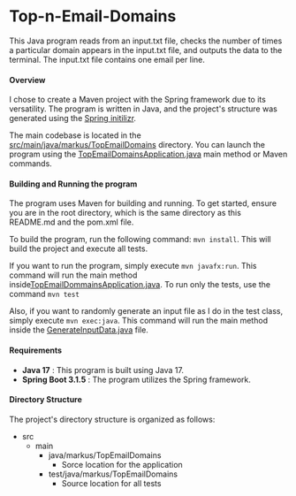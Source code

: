 # Top-n-Email-Domains

This Java program reads from an input.txt file, checks the number of times a particular domain appears in the input.txt file, and outputs the data to the terminal. The input.txt file contains one email per line.

#### Overview 

I chose to create a Maven project with the Spring framework due to its versatility. The program is written in Java, and the project's structure was generated using the [Spring initilizr](https://start.spring.io/).

The main codebase is located in the [src/main/java/markus/TopEmailDomains](src/main/java/markus/TopEmailDomains) directory. You can launch the program using the [TopEmailDomainsApplication.java](src/main/java/markus/TopEmailDomains/TopEmailDomainsApplication.java) main method or Maven commands.

#### Building and Running the program
The program uses Maven for building and running. To get started, ensure you are in the root directory, which is the same directory as this README.md and the pom.xml file.

To build the program, run the following command: `mvn install`. This will build the project and execute all tests.

If you want to run the program, simply execute `mvn javafx:run`. This command will run the main method inside[TopEmailDommainsApplication.java](src/main/java/markus/TopEmailDomains/TopEmailDomainsApplication.java). To run only the tests, use the command `mvn test`

Also, if you want to randomly generate an input file as I do in the test class, simply execute `mvn exec:java`. This command will run the main method inside the [GenerateInputData.java](src/test/java/markus/TopEmailDomains/GenerateInputData.java) file.

#### Requirements

- **Java 17** : This program is built using Java 17.
- **Spring Boot 3.1.5** : The program utilizes the Spring framework.

#### Directory Structure
The project's directory structure is organized as follows:

- src
  - main
    - java/markus/TopEmailDomains
      - Sorce location for the application
    - test/java/markus/TopEmailDomains
      - Source location for all tests
